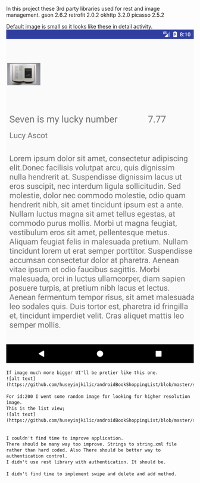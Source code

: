 In this project these 3rd party libraries used for rest and image management.
gson 2.6.2
retrofit 2.0.2
okhttp 3.2.0
picasso 2.5.2

Default image is small so it looks like these in detail activity.
    ![alt text](https://github.com/huseyinjkilic/androidBookShoppingList/blob/master/screenshot/Screenshot_1506877833.png)
    
    If image much more bigger UI'll be pretier like this one.
    ![alt text](https://github.com/huseyinjkilic/androidBookShoppingList/blob/master/screenshot/Screenshot_1506882548.png)
    
    For id:200 I went some random image for looking for higher resolution image.
    This is the list view;
    ![alt text](https://github.com/huseyinjkilic/androidBookShoppingList/blob/master/screenshot/Screenshot_1506882484.png)
    
    
    I couldn't find time to improve application.
    There should be many way too improve. Strings to string.xml file rather than hard coded. Also There should be better way to authentication control. 
    I didn't use rest library with authentication. It should be.
    
    I didn't find time to implement swipe and delete and add method. 
   
